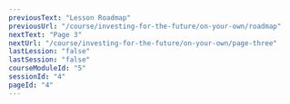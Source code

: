 ```yaml
---
previousText: "Lesson Roadmap"
previousUrl: "/course/investing-for-the-future/on-your-own/roadmap"
nextText: "Page 3"
nextUrl: "/course/investing-for-the-future/on-your-own/page-three"
lastLession: "false"
lastSession: "false"
courseModuleId: "5"
sessionId: "4"
pageId: "4"
---
```



<sparkle-animation-player src="./animation/m4l4.js" composition="E15142497A5334479A4A47DEC9B58A61"></sparkle-animation-player>